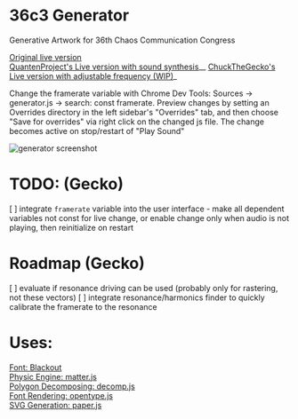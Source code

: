 # 36c3 Generator
Generative Artwork for 36th Chaos Communication Congress   


[Original live version](https://36c3.bleeptrack.de)  
[QuantenProject's Live version with sound synthesis](https://quantenprojects.github.io/36c3-generator/)__
[ChuckTheGecko's Live version with adjustable frequency (WIP)](https://chuckthegecko.github.io/36c3-generator/)_

Change the framerate variable with Chrome Dev Tools: Sources -> generator.js -> search: const framerate.
Preview changes by setting an Overrides directory in the left sidebar's "Overrides" tab, and then choose "Save for overrides" via right click on the changed js file. The change becomes active on stop/restart of "Play Sound"

![generator screenshot](https://github.com/bleeptrack/36c3-generator/blob/master/img/screenshot.png)

# TODO: (Gecko)
[ ] integrate `framerate` variable into the user interface
    - make all dependent variables not const for live change, or enable change only when audio is not playing, then reinitialize on restart
    
# Roadmap (Gecko)
[ ] evaluate if resonance driving can be used (probably only for rastering, not these vectors)
[ ] integrate resonance/harmonics finder to quickly calibrate the framerate to the resonance

# Uses:
[Font: Blackout](https://github.com/theleagueof/blackout)  
[Physic Engine: matter.js](https://brm.io/matter-js/)  
[Polygon Decomposing: decomp.js](https://github.com/schteppe/poly-decomp.js/)  
[Font Rendering: opentype.js](https://github.com/opentypejs/opentype.js/blob/master/README.md)  
[SVG Generation: paper.js](http://paperjs.org/)

